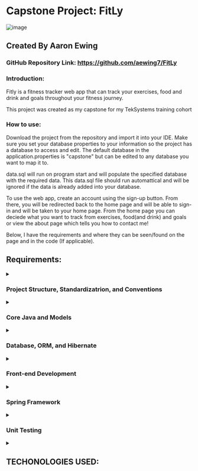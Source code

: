 # Capstone Project: FitLy
![image](https://github.com/aewing7/FitLy/blob/master/src/main/resources/static/pictures/AltLogoTextIcon.png?raw=true)
## Created By Aaron Ewing

### GitHub Repository Link: https://github.com/aewing7/FitLy

### Introduction:

Fitly is a fitness tracker web app that can track your exercises, food and drink and goals throughout your fitness journey. 

This project was created as my capstone for my TekSystems training cohort 


### How to use:

Download the project from the repository and import it into your IDE. Make sure you set your database properties to your information so the project has a database to access and edit. The default database in the application.properties is "capstone" but can be edited to any database you want to map it to.

data.sql will run on program start and will populate the specified database with the required data. This data.sql file should run automattical and will be ignored if the data is already added into your database.

To use the web app, create an account using the sign-up button. From there, you will be redirected back to the home page and will be able to sign-in and will be taken to your home page. From the home page you can deciede what you want to track from exercises, food(and drink) and goals or view the about page which tells you how to contact me! 

Below, I have the requirements and where they can be seen/found on the page and in the code (If applicable).


## Requirements:

<details><summary>

### Project Structure, Standardizatrion, and Conventions 

</summary>

- The project package structure should be shown in class where the models, DAO/repositories, services, controllers, exceptions, etc., have a package. Views or templates do not require a package (Found in main folder)
- Each class should include comments to describe the class and the methods (Found in classes)
- Have the project pushed into GitHub from the early stage of development and hosted on GitHub with a “readme” file documenting an overview of your project (https://github.com/aewing7/FitLy)
</details>

<details><summary>

### Core Java and Models

</summary>

- Utilize Java classes with constant variables (i.e., variables that never change from their initial value). The value of these variables can be requested parameters, SQL queries used in the DAO, names of HTML pages, or URL patterns to forward a request to (Found throughout project)
- Have at least four models and corresponding tables in a relational database (if four models/tables do not make sense for your application, discuss this with your instructor) (Found in models package)
- At least four models (Found in models package)
- Apply exception handling (Exceptions found in exception package and exceptions thrown in controllers)

</details>

<details><summary>

### Database, ORM, and Hibernate

</summary>

- Use MariaDB as your DBMS (check with your instructor if you need support to install MariaDB on your computer) (Used mariaDB)
- Include a schema diagram of the tables and the SQL you used for the database (Schema found in schema folder in project root)
- The database configuration file must be set up correctly in your Spring application through “spring initializr” (in resources)
- Include at least three custom queries (Queries found in repositories)
- Use Hibernate or Jakarta Persistence API (JPA) directly or through Spring Data JPA (Used Hibernate and Spring Data JPA)
- Your application should include examples for all four CRUD operations (Create, Read, Update, and Delete) - (Found in every controller, can be seen running the app)

</details>

<details><summary>

### Front-end Development

</summary>

- Use CSS to style the Web pages. Use an external CSS stylesheet (internal styling may be used along with frameworks such as Bootstrap, but you must still include and utilize a custom CSS external file) (Css files found in resources/static/css files)
- Your application should include six different views/pages (HTML views can be found in resources)
- Use HTML to lay out the pages and Thymeleaf to make the pages dynamic (Frameworks such as Angular or React can also be used but will not be covered in the course. Both Angular or React are optional.). The application’s presentation must meet the general view requirements. (Found throughout the .html files)
- Use at least one JavaScript script linked from an external script file (Internal scripts may be used along with frameworks such as jQuery, but you must still include and utilize a custom JavaScript external file) (JS found in resources/static/js files)
- Include a navigation section that is included across multiple pages (Navbar found at the top of all pages once logged in)


</details>

<details><summary>

### Spring Framework

</summary>

- Use Spring Boot to develop your project (Completed)
- Models should be annotated for binding using Spring data binding through Jakarta and/or Hibernate validation (Found in models package)
- Include and implement at least two repositories and two service classes/interfaces (Found in service package and repository package)
- Include at least two ways of creating a managed bean/object (Completed)
- Use correct implementations of dependency injection with appropriate use of the @Autowired annotation (Completed)
- Include at least one example of session management (Spring Security can be used for session management) (Using Spring Security for session management)
- Use Transaction and request/response logging (write log to a file) (logging find in the root)
Include sign-up and login functionality with encrypted passwords using bcrypt (Spring Security will satisfy this requirement) (Completed with Spring Security)


</details>

<details><summary>

### Unit Testing

</summary>

- Test each query created in the repositories (Found in test package)
- Test at least one method in each service class (Found in test package)

</details>

<details><summary>

## TECHONOLOGIES USED:

</summary>

- MariaDB
- Hibernate
- Spring Data
- Java
- Spring Boot
- Spring Security
- HTML
- CSS
- Bootstrap
- JavaScript
- Thymeleaf

</details>




